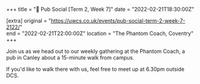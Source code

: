 +++
title = "🍔 Pub Social [Term 2, Week 7]"
date = "2022-02-21T18:30:00Z"

[extra]
original = "https://uwcs.co.uk/events/pub-social-term-2-week-7-2122/"    
end = "2022-02-21T22:00:00Z"
location = "The Phantom Coach, Coventry"
+++

Join us as we head out to our weekly gathering at the Phantom Coach, a pub in Canley about a 15-minute walk from campus.

If you'd like to walk there with us, feel free to meet up at 6.30pm outside DCS.

